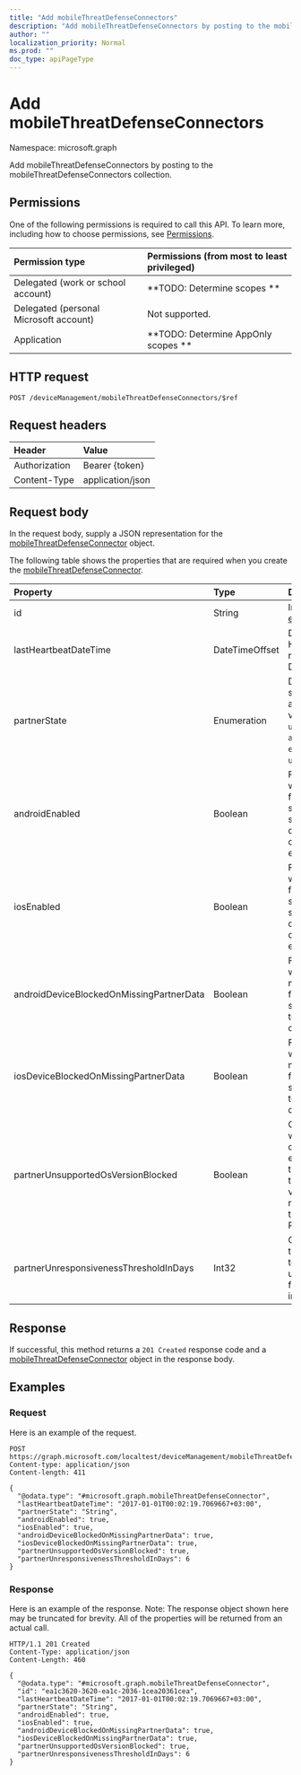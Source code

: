 ```yaml
---
title: "Add mobileThreatDefenseConnectors"
description: "Add mobileThreatDefenseConnectors by posting to the mobileThreatDefenseConnectors collection."
author: ""
localization_priority: Normal
ms.prod: ""
doc_type: apiPageType
---
```


# Add mobileThreatDefenseConnectors

Namespace: microsoft.graph

Add mobileThreatDefenseConnectors by posting to the mobileThreatDefenseConnectors collection.

## Permissions
One of the following permissions is required to call this API. To learn more, including how to choose permissions, see [Permissions](/concepts/permissions-reference.md).

|Permission type|Permissions (from most to least privileged)|
|:---|:---|
|Delegated (work or school account)|**TODO: Determine scopes **|
|Delegated (personal Microsoft account)|Not supported.|
|Application|**TODO: Determine AppOnly scopes **|

## HTTP request
<!-- {
  "blockType": "ignored"
}
-->
``` http
POST /deviceManagement/mobileThreatDefenseConnectors/$ref
```

## Request headers
|Header|Value|
|:---|:---|
|Authorization|Bearer {token}|
|Content-Type|application/json|

## Request body
In the request body, supply a JSON representation for the [mobileThreatDefenseConnector](../resources/mobilethreatdefenseconnector.md) object.

The following table shows the properties that are required when you create the [mobileThreatDefenseConnector](../resources/mobilethreatdefenseconnector.md).

|Property|Type|Description|
|:---|:---|:---|
|id|String| Inherited from [entity](../resources/entity.md)|
|lastHeartbeatDateTime|DateTimeOffset|DateTime of last Heartbeat recieved from the Data Sync Partner|
|partnerState|Enumeration|Data Sync Partner state for this account. Possible values are: `unavailable`, `available`, `enabled`, `unresponsive`.|
|androidEnabled|Boolean|For Android, set whether data from the data sync partner should be used during compliance evaluations|
|iosEnabled|Boolean|For IOS, get or set whether data from the data sync partner should be used during compliance evaluations|
|androidDeviceBlockedOnMissingPartnerData|Boolean|For Android, set whether Intune must receive data from the data sync partner prior to marking a device compliant|
|iosDeviceBlockedOnMissingPartnerData|Boolean|For IOS, set whether Intune must receive data from the data sync partner prior to marking a device compliant|
|partnerUnsupportedOsVersionBlocked|Boolean|Get or set whether to block devices on the enabled platforms that do not meet the minimum version requirements of the Data Sync Partner|
|partnerUnresponsivenessThresholdInDays|Int32|Get or Set days the per tenant tolerance to unresponsiveness for this partner integration|



## Response
If successful, this method returns a `201 Created` response code and a [mobileThreatDefenseConnector](../resources/mobilethreatdefenseconnector.md) object in the response body.

## Examples

### Request
Here is an example of the request.
<!-- {
  "blockType": "request",
  "name": "create_mobilethreatdefenseconnector_from_"
}
-->
``` http
POST https://graph.microsoft.com/localtest/deviceManagement/mobileThreatDefenseConnectors
Content-type: application/json
Content-length: 411

{
  "@odata.type": "#microsoft.graph.mobileThreatDefenseConnector",
  "lastHeartbeatDateTime": "2017-01-01T00:02:19.7069667+03:00",
  "partnerState": "String",
  "androidEnabled": true,
  "iosEnabled": true,
  "androidDeviceBlockedOnMissingPartnerData": true,
  "iosDeviceBlockedOnMissingPartnerData": true,
  "partnerUnsupportedOsVersionBlocked": true,
  "partnerUnresponsivenessThresholdInDays": 6
}
```

### Response
Here is an example of the response. Note: The response object shown here may be truncated for brevity. All of the properties will be returned from an actual call.
<!-- {
  "blockType": "response",
  "truncated": true,
  "@odata.type": "microsoft.graph.mobilethreatdefenseconnector"
}
-->
``` http
HTTP/1.1 201 Created
Content-Type: application/json
Content-Length: 460

{
  "@odata.type": "#microsoft.graph.mobileThreatDefenseConnector",
  "id": "ea1c3620-3620-ea1c-2036-1cea20361cea",
  "lastHeartbeatDateTime": "2017-01-01T00:02:19.7069667+03:00",
  "partnerState": "String",
  "androidEnabled": true,
  "iosEnabled": true,
  "androidDeviceBlockedOnMissingPartnerData": true,
  "iosDeviceBlockedOnMissingPartnerData": true,
  "partnerUnsupportedOsVersionBlocked": true,
  "partnerUnresponsivenessThresholdInDays": 6
}
```

